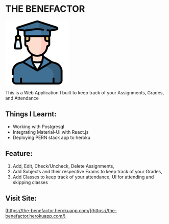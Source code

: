 # THE BENEFACTOR

<img src="https://github.com/Vrishabhsk/Benefactor/blob/main/client/public/images/graduated.png" width="200" height="200">

This is a Web Application I built to keep track of your Assignments, Grades, and Attendance

## Things I Learnt:
* Working with Postgresql
* Integrating Material-UI with React.js
* Deploying PERN stack app to heroku

## Feature:
1. Add, Edit, Check/Uncheck, Delete Assignments,
2. Add Subjects and their respective Exams to keep track of your Grades,
3. Add Classes to keep track of your attendance, UI for attending and skipping classes

## Visit Site:
 [https://the-benefactor.herokuapp.com/](https://the-benefactor.herokuapp.com/)
